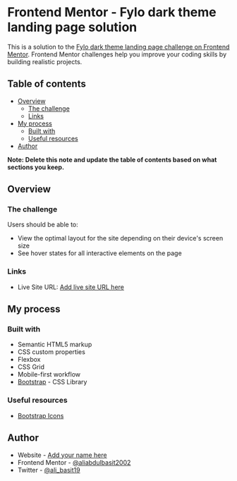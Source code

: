 # Frontend Mentor - Fylo dark theme landing page solution

This is a solution to the [Fylo dark theme landing page challenge on Frontend Mentor](https://www.frontendmentor.io/challenges/fylo-dark-theme-landing-page-5ca5f2d21e82137ec91a50fd). Frontend Mentor challenges help you improve your coding skills by building realistic projects.

## Table of contents

- [Overview](#overview)
  - [The challenge](#the-challenge)
  - [Links](#links)
- [My process](#my-process)
  - [Built with](#built-with)
  - [Useful resources](#useful-resources)
- [Author](#author)

**Note: Delete this note and update the table of contents based on what sections you keep.**

## Overview

### The challenge

Users should be able to:

- View the optimal layout for the site depending on their device's screen size
- See hover states for all interactive elements on the page

### Links

- Live Site URL: [Add live site URL here](https://aliabdulbasit2002.github.io/fylo-dark-theme-landing-page-master/)

## My process

### Built with

- Semantic HTML5 markup
- CSS custom properties
- Flexbox
- CSS Grid
- Mobile-first workflow
- [Bootstrap](https://getbootstrap.com/) - CSS Library

### Useful resources

- [Bootstrap Icons](https://icons.getbootstrap.com/)

## Author

- Website - [Add your name here](https://www.your-site.com)
- Frontend Mentor - [@aliabdulbasit2002](https://www.frontendmentor.io/profile/aliabdulbasit2002)
- Twitter - [@ali_basit19](https://twitter.com/ali_basit19)
